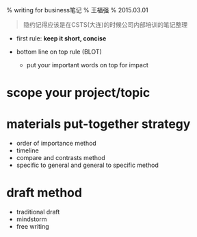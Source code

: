 % writing for business笔记
% 王福强
% 2015.03.01

> 隐约记得应该是在CSTS(大连)的时候公司内部培训的笔记整理

- first rule: **keep it short, concise**

- bottom line on top rule (BLOT)
   - put your important words on top for impact


# scope your project/topic
# materials put-together strategy

- order of importance method
- timeline
- compare and contrasts method
- specific to general and general to specific method
 
# draft method

- traditional draft
- mindstorm
- free writing
